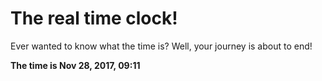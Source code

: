 # The real time clock!

Ever wanted to know what the time is? Well, your journey is about to end!

**The time is Nov 28, 2017, 09:11**